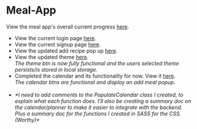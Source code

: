 # Meal-App
View the meal app's overall current progress [here](https://asp-projects-team-38.github.io/Meal-App-View-Frontend/).<br>

- View the current login page [here](https://asp-projects-team-38.github.io/Meal-App-View-Frontend/login.html).<br>
- View the current signup page [here](https://asp-projects-team-38.github.io/Meal-App-View-Frontend/signup.html).<br>
- View the updated add recipe pop up [here](https://asp-projects-team-38.github.io/Meal-App-View-Frontend/index.html).<br>
- View the updated theme [here](https://asp-projects-team-38.github.io/Meal-App-View-Frontend/). <br>
*The theme btn is now fully functional and the users selected theme persists/is stored in local storage.*<br>
- Completed the calendar and its functionality for now. View it [here](https://asp-projects-team-38.github.io/Meal-App-View-Frontend/planner.html).<br>
*The calendar btns are functional and display an add meal popup.*<br><br>
- *\*I need to add comments to the PopulateCalendar class I created, to explain what each function does. I'll also be creating a summary doc on the calendar/planner to make it easier to integrate with the backend. Plus a summary doc for the functions I created in SASS for the CSS. (Worthy)\**
